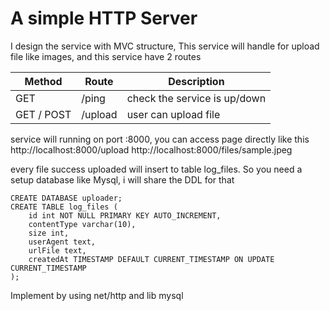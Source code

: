 
# A simple HTTP Server

I design the service with MVC structure,
This service will handle for upload file like images, and this service have 2 routes


| Method  | Route |Description|
| ------------- |-------------|-------------|
| GET      | /ping     | check the service is up/down|
| GET / POST      | /upload     | user can upload file|


service will running on port :8000, you can access page directly like this
http://localhost:8000/upload
http://localhost:8000/files/sample.jpeg


every file success uploaded will insert to table log_files.
So you need a setup database like Mysql, i will share the DDL for that

```
CREATE DATABASE uploader;
CREATE TABLE log_files (
    id int NOT NULL PRIMARY KEY AUTO_INCREMENT,
    contentType varchar(10),
    size int,
    userAgent text,
    urlFile text,
    createdAt TIMESTAMP DEFAULT CURRENT_TIMESTAMP ON UPDATE CURRENT_TIMESTAMP
);
```

Implement by using net/http and lib mysql
